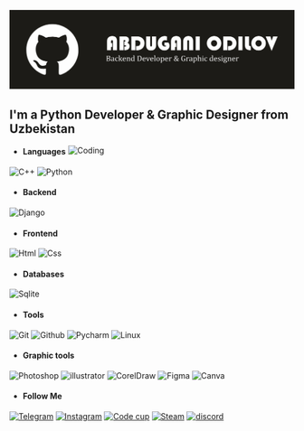 ![Header](https://github.com/AbduganiOdilov/AbduganiOdilov/blob/main/assets/banner-github1.png)

## I'm a Python Developer & Graphic Designer from Uzbekistan

<img align="right" alt="Coding" width="400" src="https://camo.githubusercontent.com/19db51af5f90f1b152bc0b9078f5fe97053955be5074f03f17019c70345bdcdb/68747470733a2f2f6d69726f2e6d656469756d2e636f6d2f6d61782f313336302f302a37513379765349765f7430696f4a2d5a2e676966">

- #### Languages

![C++](https://img.shields.io/badge/c%2B%2B-black?style=for-the-badge&logo=c%2B%2B)
![Python](https://img.shields.io/badge/python-black?style=for-the-badge&logo=python&logoColor=yellow)

- #### Backend
![Django](https://img.shields.io/badge/django-black?style=for-the-badge&logo=django&logoColor=green)

- #### Frontend
![Html](https://img.shields.io/badge/html5-black?style=for-the-badge&logo=html5&logoColor=%23FF4433)
![Css](https://img.shields.io/badge/Css3-black?style=for-the-badge&logo=Css3&logoColor=blue)

- #### Databases
![Sqlite](https://img.shields.io/badge/sqlite-black?style=for-the-badge&logo=Sqlite&logoColor=white)

- #### Tools
![Git](https://img.shields.io/badge/Git-black?style=for-the-badge&logo=Git&logoColor=%23FF4433)
![Github](https://img.shields.io/badge/Github-black?style=for-the-badge&logo=Github)
![Pycharm](https://img.shields.io/badge/pycharm-black?style=for-the-badge&logo=pycharm&logoColor=green)
![Linux](https://img.shields.io/badge/linux-black?style=for-the-badge&logo=linux&logoColor=white)



- #### Graphic tools
![Photoshop](https://img.shields.io/badge/photoshop-black?style=for-the-badge&logo=adobe-photoshop&logoColor=blue)
![illustrator](https://img.shields.io/badge/illustrator-black?style=for-the-badge&logo=adobe-illustrator&logoColor=orange)
![CorelDraw](https://img.shields.io/badge/CorelDraw-black?style=for-the-badge&logo=CorelDraw&logoColor=green)
![Figma](https://img.shields.io/badge/figma-black?style=for-the-badge&logo=figma&logoColor=pourple)
![Canva](https://img.shields.io/badge/Canva-black?style=for-the-badge&logo=Canva)




- #### Follow Me
[![Telegram](https://img.shields.io/badge/Telegram-black?style=for-the-badge&logo=telegram&logoColor=%2CA9DF)](https://t.me/abdugani_o)
[![Instagram](https://img.shields.io/badge/Instagram-black?style=for-the-badge&logo=instagram&logoColor=%23bc2a8d)](https://www.instagram.com/abdugani.aka/)
[![Code cup](https://img.shields.io/badge/CodeCup-black?style=for-the-badge&logo=telegram&logoColor=%2CA9DF)](https://t.me/CodeCupDev)
[![Steam](https://img.shields.io/badge/steam-black?style=for-the-badge&logo=steam&logoColor=%031331)](https://steamcommunity.com/profiles/76561199111058044/)
[![discord](https://img.shields.io/badge/discord-black?style=for-the-badge&logo=discord&logoColor=%5865F2)](https://discord.gg/9t2Ykmr7wP)